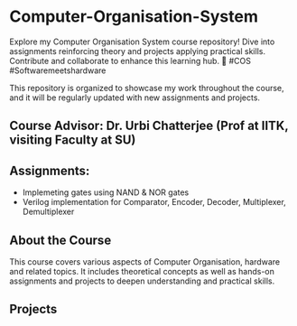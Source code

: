 # Computer-Organisation-System
Explore my Computer Organisation System course repository! Dive into assignments reinforcing theory and projects applying practical skills. Contribute and collaborate to enhance this learning hub. 
🚀 #COS #Softwaremeetshardware

This repository is organized to showcase my work throughout the course, and it will be regularly updated with new assignments and projects.

## Course Advisor: Dr. Urbi Chatterjee (Prof at IITK, visiting Faculty at SU)

          
## Assignments:
  - Implemeting gates using NAND & NOR gates
  - Verilog implementation for Comparator, Encoder, Decoder, Multiplexer, Demultiplexer


## About the Course

This course covers various aspects of Computer Organisation, hardware and related topics. It includes theoretical concepts as well as hands-on assignments and projects to deepen understanding and practical skills.

## Projects
